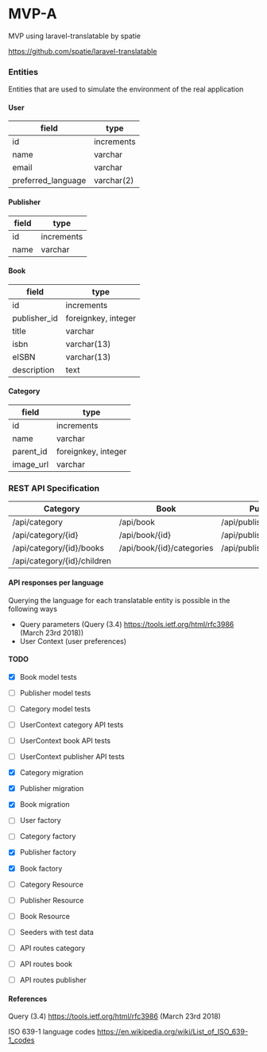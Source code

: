 # MVP-A
MVP using laravel-translatable by spatie

https://github.com/spatie/laravel-translatable


### Entities
Entities that are used to simulate the environment of the real application

#### User

| field | type |
| ------------- | ------------- |
| id   | increments |
| name | varchar |
| email | varchar |
| preferred_language | varchar(2) |


#### Publisher

| field | type |
| ------------- | ------------- |
| id   | increments |
| name | varchar |

#### Book

| field | type |
| ------------- | ------------- |
| id   | increments |
| publisher_id | foreignkey, integer |
| title | varchar |
| isbn | varchar(13) |
| eISBN | varchar(13) |
| description | text |

#### Category

| field     | type                |
| --------- | --------------------|
| id        | increments          |
| name      | varchar             |
| parent_id | foreignkey, integer |
| image_url | varchar             |


### REST API Specification

| Category                    | Book                         | Publisher                 |
|-----------------------------|------------------------------|---------------------------|
| /api/category               | /api/book                    | /api/publisher            |
| /api/category/{id}          | /api/book/{id}               | /api/publisher/{id}       |
| /api/category/{id}/books    | /api/book/{id}/categories    | /api/publisher/{id}/books |
| /api/category/{id}/children |                              |                           |

#### API responses per language
Querying the language for each translatable entity is possible in the following ways

- Query parameters (Query (3.4) https://tools.ietf.org/html/rfc3986 (March 23rd 2018))
- User Context (user preferences)


#### TODO

- [x] Book model tests
- [ ] Publisher model tests
- [ ] Category model tests

- [ ] UserContext category API tests
- [ ] UserContext book API tests
- [ ] UserContext publisher API tests

- [x] Category migration
- [x] Publisher migration
- [x] Book migration

- [ ] User factory
- [ ] Category factory
- [x] Publisher factory
- [x] Book factory

- [ ] Category Resource
- [ ] Publisher Resource
- [ ] Book Resource

- [ ] Seeders with test data

- [ ] API routes category
- [ ] API routes book
- [ ] API routes publisher



#### References
Query (3.4) https://tools.ietf.org/html/rfc3986 (March 23rd 2018)

ISO 639-1 language codes https://en.wikipedia.org/wiki/List_of_ISO_639-1_codes
